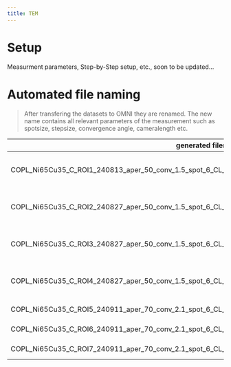 ```yaml
---
title: TEM
---
```

# Setup
Measurment parameters, Step-by-Step setup, etc., soon to be updated...


# Automated file naming
> After transfering the datasets to OMNI they are renamed. The new name contains all relevant parameters of the measurement such as spotsize, stepsize, convergence angle, cameralength etc. 


| generated filename                                                                                      | name        | sample          | ROI | date   | aper | conv | spot | CL | scan_rot | pixeltime | stepsize | size_gb | r_x | r_y | GIF       | comments                     |
| ------------------------------------------------------------------------------------------------------- | ----------- | --------------- | --- | ------ | ---- | ---- | ---- | -- | -------- | --------- | -------- | ------- | --- | --- | --------- | ---------------------------- |
| COPL_Ni65Cu35_C_ROI1_240813_aper_50_conv_1.5_spot_6_CL_98_stepsize_5_r_x_193_r_y_96_GIF_1024x1024.dm4   | 046_STEM_SI | COPL_Ni65Cu35_C | 1   | 240813 | 50   | 1.5  | 6    | 98 | 0        | 0.05      | 5        | 72      | 193 | 96  | 1024x1024 | aligned and centered + drift |
| COPL_Ni65Cu35_C_ROI2_240827_aper_50_conv_1.5_spot_6_CL_35_stepsize_5_r_x_70_r_y_131_GIF_512x512.dm4     | 056_STEM_SI | COPL_Ni65Cu35_C | 2   | 240827 | 50   | 1.5  | 6    | 35 | 0        | 0.05      | 5        | 9       | 70  | 131 | 512x512   | aligned and centered + drift |
| COPL_Ni65Cu35_C_ROI3_240827_aper_50_conv_1.5_spot_6_CL_47_stepsize_10_r_x_178_r_y_186_GIF_512x512.dm4   | 057_STEM_SI | COPL_Ni65Cu35_C | 3   | 240827 | 50   | 1.5  | 6    | 47 | 0        | 0.05      | 10       | 32      | 178 | 186 | 512x512   | aligned and centered + drift |
| COPL_Ni65Cu35_C_ROI4_240827_aper_50_conv_1.5_spot_6_CL_47_stepsize_10_r_x_130_r_y_131_GIF_1024x1024.dm4 | 058_STEM_SI | COPL_Ni65Cu35_C | 4   | 240827 | 50   | 1.5  | 6    | 47 | 0        | 0.05      | 10       | 64      | 130 | 131 | 1024x1024 | aligned and centered + drift |
| COPL_Ni65Cu35_C_ROI5_240911_aper_70_conv_2.1_spot_6_CL_35_stepsize_6_r_x_224_r_y_112_GIF_1024x1024.dm4  | 048_STEM_SI | COPL_Ni65Cu35_C | 5   | 240911 | 70   | 2.1  | 6    | 35 | 0        | 0.05      | 6        | 98      | 224 | 112 | 1024x1024 | no slit, 49x                 |
| COPL_Ni65Cu35_C_ROI6_240911_aper_70_conv_2.1_spot_6_CL_35_stepsize_3_r_x_200_r_y_200_GIF_512x512.dm4    | 049_STEM_SI | COPL_Ni65Cu35_C | 6   | 240911 | 70   | 2.1  | 6    | 35 | 0        | 0.05      | 3        | 39      | 200 | 200 | 512x512   | no slit, 35x                 |
| COPL_Ni65Cu35_C_ROI7_240911_aper_70_conv_2.1_spot_6_CL_35_stepsize_2_r_x_100_r_y_100_GIF_512x512.dm4    | 050_STEM_SI | COPL_Ni65Cu35_C | 7   | 240911 | 70   | 2.1  | 6    | 35 | 0        | 0.05      | 2        | 10      | 100 | 100 | 512x512   | no slit, 35x                 |                             |             |  |   |        |      |      |      |    |          |           |          |         |     |     |           |                              |
